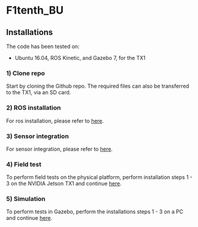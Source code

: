 # F1tenth_BU

## Installations
The code has been tested on:

* Ubuntu 16.04, ROS Kinetic, and Gazebo 7, for the TX1

### 1) Clone repo
Start by cloning the Github repo. The required files can also be transferred to the TX1, via an SD card.
### 2) ROS installation
For ros installation, please refer to [here](http://wiki.ros.org/kinetic/Installation/Ubuntu).
### 3) Sensor integration
For sensor integration, please refer to [here](http://f1tenth.org/lectures).
### 4) Field test
To perform field tests on the physical platform, perform installation steps 1 - 3 on the NVIDIA Jetson TX1 and continue [here](https://github.com/JmfanBU/F1tenth_BU/tree/master/race).
### 5) Simulation
To perform tests in Gazebo, perform the installations steps 1 - 3 on a PC and continue [here](https://github.com/JmfanBU/F1tenth_BU/tree/master/racecar_simulator).
 